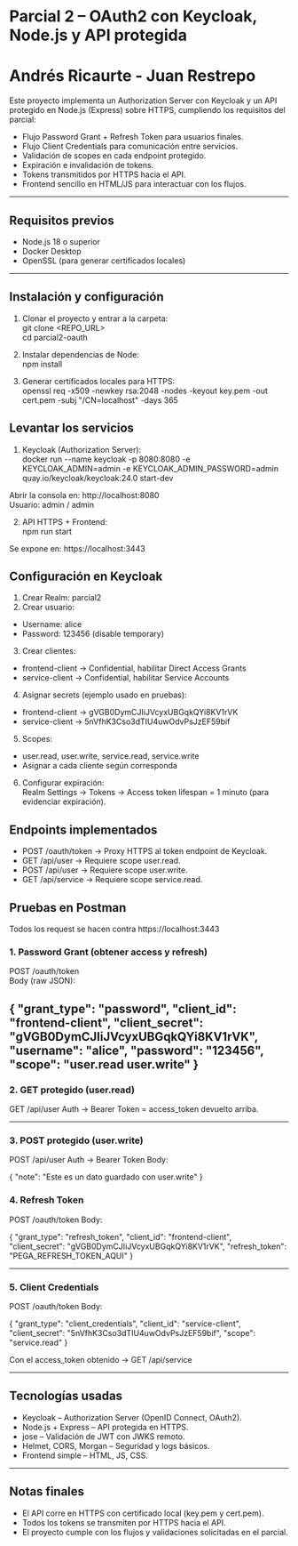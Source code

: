 

# Parcial 2 – OAuth2 con Keycloak, Node.js y API protegida
# Andrés Ricaurte - Juan Restrepo

Este proyecto implementa un Authorization Server con Keycloak y un API protegido en Node.js (Express) sobre HTTPS, cumpliendo los requisitos del parcial:

- Flujo Password Grant + Refresh Token para usuarios finales.  
- Flujo Client Credentials para comunicación entre servicios.  
- Validación de scopes en cada endpoint protegido.  
- Expiración e invalidación de tokens.  
- Tokens transmitidos por HTTPS hacia el API.  
- Frontend sencillo en HTML/JS para interactuar con los flujos.  

---

## Requisitos previos

- Node.js 18 o superior  
- Docker Desktop  
- OpenSSL (para generar certificados locales)

---

## Instalación y configuración

1. Clonar el proyecto y entrar a la carpeta:  
   git clone <REPO_URL>  
   cd parcial2-oauth  

2. Instalar dependencias de Node:  
   npm install  

3. Generar certificados locales para HTTPS:  
   openssl req -x509 -newkey rsa:2048 -nodes -keyout key.pem -out cert.pem -subj "/CN=localhost" -days 365  


## Levantar los servicios

1. Keycloak (Authorization Server):  
docker run --name keycloak -p 8080:8080 -e KEYCLOAK_ADMIN=admin -e KEYCLOAK_ADMIN_PASSWORD=admin quay.io/keycloak/keycloak:24.0 start-dev  

Abrir la consola en: http://localhost:8080  
Usuario: admin / admin  

2. API HTTPS + Frontend:  
npm run start  

Se expone en: https://localhost:3443  


## Configuración en Keycloak

1. Crear Realm: parcial2  
2. Crear usuario:  
- Username: alice  
- Password: 123456 (disable temporary)  
3. Crear clientes:  
- frontend-client → Confidential, habilitar Direct Access Grants  
- service-client → Confidential, habilitar Service Accounts  
4. Asignar secrets (ejemplo usado en pruebas):  
- frontend-client → gVGB0DymCJIiJVcyxUBGqkQYi8KV1rVK  
- service-client → 5nVfhK3Cso3dTIU4uwOdvPsJzEF59bif  
5. Scopes:  
- user.read, user.write, service.read, service.write  
- Asignar a cada cliente según corresponda  
6. Configurar expiración:  
Realm Settings → Tokens → Access token lifespan = 1 minuto (para evidenciar expiración).  


## Endpoints implementados

- POST /oauth/token → Proxy HTTPS al token endpoint de Keycloak.  
- GET /api/user → Requiere scope user.read.  
- POST /api/user → Requiere scope user.write.  
- GET /api/service → Requiere scope service.read.  


## Pruebas en Postman

Todos los request se hacen contra https://localhost:3443

### 1. Password Grant (obtener access y refresh)

POST /oauth/token  
Body (raw JSON):

{
"grant_type": "password",
"client_id": "frontend-client",
"client_secret": "gVGB0DymCJIiJVcyxUBGqkQYi8KV1rVK",
"username": "alice",
"password": "123456",
"scope": "user.read user.write"
}
---

### 2. GET protegido (user.read)

GET /api/user
Auth → Bearer Token = access_token devuelto arriba.

---

### 3. POST protegido (user.write)

POST /api/user
Auth → Bearer Token
Body:

{
  "note": "Este es un dato guardado con user.write"
}




### 4. Refresh Token

POST /oauth/token
Body:


{
  "grant_type": "refresh_token",
  "client_id": "frontend-client",
  "client_secret": "gVGB0DymCJIiJVcyxUBGqkQYi8KV1rVK",
  "refresh_token": "PEGA_REFRESH_TOKEN_AQUI"
}

---

### 5. Client Credentials

POST /oauth/token
Body:

{
  "grant_type": "client_credentials",
  "client_id": "service-client",
  "client_secret": "5nVfhK3Cso3dTIU4uwOdvPsJzEF59bif",
  "scope": "service.read"
}


Con el access_token obtenido → GET /api/service

---

## Tecnologías usadas

* Keycloak – Authorization Server (OpenID Connect, OAuth2).
* Node.js + Express – API protegida en HTTPS.
* jose – Validación de JWT con JWKS remoto.
* Helmet, CORS, Morgan – Seguridad y logs básicos.
* Frontend simple – HTML, JS, CSS.

---

## Notas finales

* El API corre en HTTPS con certificado local (key.pem y cert.pem).
* Todos los tokens se transmiten por HTTPS hacia el API.
* El proyecto cumple con los flujos y validaciones solicitadas en el parcial.

```
